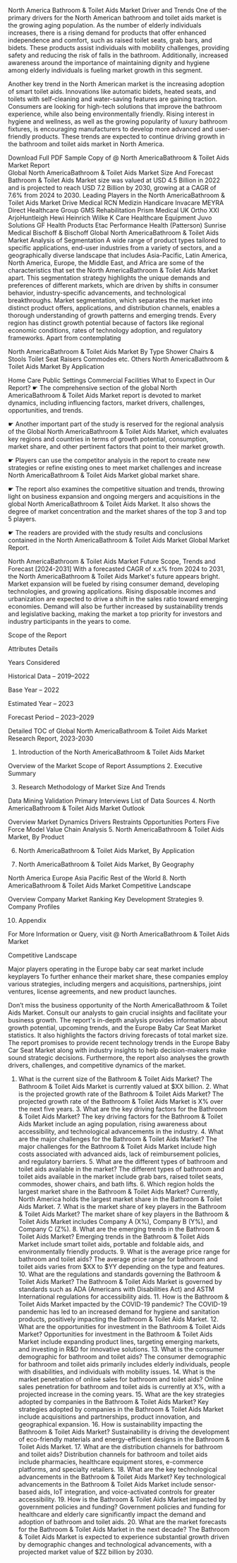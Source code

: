 North America Bathroom & Toilet Aids Market Driver and Trends
One of the primary drivers for the North American bathroom and toilet aids market is the growing aging population. As the number of elderly individuals increases, there is a rising demand for products that offer enhanced independence and comfort, such as raised toilet seats, grab bars, and bidets. These products assist individuals with mobility challenges, providing safety and reducing the risk of falls in the bathroom. Additionally, increased awareness around the importance of maintaining dignity and hygiene among elderly individuals is fueling market growth in this segment.

Another key trend in the North American market is the increasing adoption of smart toilet aids. Innovations like automatic bidets, heated seats, and toilets with self-cleaning and water-saving features are gaining traction. Consumers are looking for high-tech solutions that improve the bathroom experience, while also being environmentally friendly. Rising interest in hygiene and wellness, as well as the growing popularity of luxury bathroom fixtures, is encouraging manufacturers to develop more advanced and user-friendly products. These trends are expected to continue driving growth in the bathroom and toilet aids market in North America.

Download Full PDF Sample Copy of @ North AmericaBathroom & Toilet Aids Market Report  
Global North AmericaBathroom & Toilet Aids Market Size And Forecast
Bathroom & Toilet Aids Market size was valued at USD 4.5 Billion in 2022 and is projected to reach USD 7.2 Billion by 2030, growing at a CAGR of 7.6% from 2024 to 2030.
Leading Players in the North AmericaBathroom & Toilet Aids Market
Drive Medical
RCN Medizin
Handicare
Invacare
MEYRA
Direct Healthcare Group
GMS Rehabilitation
Prism Medical UK
Ortho XXI
ArjoHuntleigh
Hewi Heinrich Wilke
K Care Healthcare Equipment
Juvo Solutions
GF Health Products
Etac
Performance Health (Patterson)
Sunrise Medical
Bischoff & Bischoff
Global North AmericaBathroom & Toilet Aids Market Analysis of Segmentation
A wide range of product types tailored to specific applications, end-user industries from a variety of sectors, and a geographically diverse landscape that includes Asia-Pacific, Latin America, North America, Europe, the Middle East, and Africa are some of the characteristics that set the North AmericaBathroom & Toilet Aids Market apart. This segmentation strategy highlights the unique demands and preferences of different markets, which are driven by shifts in consumer behavior, industry-specific advancements, and technological breakthroughs. Market segmentation, which separates the market into distinct product offers, applications, and distribution channels, enables a thorough understanding of growth patterns and emerging trends. Every region has distinct growth potential because of factors like regional economic conditions, rates of technology adoption, and regulatory frameworks. Apart from contemplating

North AmericaBathroom & Toilet Aids Market By Type
Shower Chairs & Stools
Toilet Seat Raisers
Commodes
etc.
Others
North AmericaBathroom & Toilet Aids Market By Application

Home Care
Public Settings
Commercial Facilities
What to Expect in Our Report?
☛ The comprehensive section of the global North AmericaBathroom & Toilet Aids Market report is devoted to market dynamics, including influencing factors, market drivers, challenges, opportunities, and trends.

☛ Another important part of the study is reserved for the regional analysis of the Global North AmericaBathroom & Toilet Aids Market, which evaluates key regions and countries in terms of growth potential, consumption, market share, and other pertinent factors that point to their market growth.

☛ Players can use the competitor analysis in the report to create new strategies or refine existing ones to meet market challenges and increase North AmericaBathroom & Toilet Aids Market global market share.

☛ The report also examines the competitive situation and trends, throwing light on business expansion and ongoing mergers and acquisitions in the global North AmericaBathroom & Toilet Aids Market. It also shows the degree of market concentration and the market shares of the top 3 and top 5 players.

☛ The readers are provided with the study results and conclusions contained in the North AmericaBathroom & Toilet Aids Market Global Market Report.

North AmericaBathroom & Toilet Aids Market Future Scope, Trends and Forecast [2024-2031]
With a forecasted CAGR of x.x% from 2024 to 2031, the North AmericaBathroom & Toilet Aids Market's future appears bright. Market expansion will be fueled by rising consumer demand, developing technologies, and growing applications. Rising disposable incomes and urbanization are expected to drive a shift in the sales ratio toward emerging economies. Demand will also be further increased by sustainability trends and legislative backing, making the market a top priority for investors and industry participants in the years to come.

Scope of the Report

Attributes Details

Years Considered

Historical Data – 2019–2022

Base Year – 2022

Estimated Year – 2023

Forecast Period – 2023–2029

Detailed TOC of Global North AmericaBathroom & Toilet Aids Market Research Report, 2023-2030
1. Introduction of the North AmericaBathroom & Toilet Aids Market

Overview of the Market
Scope of Report
Assumptions
2. Executive Summary

3. Research Methodology of Market Size And Trends

Data Mining
Validation
Primary Interviews
List of Data Sources
4. North AmericaBathroom & Toilet Aids Market Outlook

Overview
Market Dynamics
Drivers
Restraints
Opportunities
Porters Five Force Model
Value Chain Analysis
5. North AmericaBathroom & Toilet Aids Market, By Product

6. North AmericaBathroom & Toilet Aids Market, By Application

7. North AmericaBathroom & Toilet Aids Market, By Geography

North America
Europe
Asia Pacific
Rest of the World
8. North AmericaBathroom & Toilet Aids Market Competitive Landscape

Overview
Company Market Ranking
Key Development Strategies
9. Company Profiles

10. Appendix

For More Information or Query, visit @ North AmericaBathroom & Toilet Aids Market

Competitive Landscape

Major players operating in the Europe baby car seat market include keyplayers To further enhance their market share, these companies employ various strategies, including mergers and acquisitions, partnerships, joint ventures, license agreements, and new product launches.

Don’t miss the business opportunity of the North AmericaBathroom & Toilet Aids Market. Consult our analysts to gain crucial insights and facilitate your business growth.
The report's in-depth analysis provides information about growth potential, upcoming trends, and the Europe Baby Car Seat Market statistics. It also highlights the factors driving forecasts of total market size. The report promises to provide recent technology trends in the Europe Baby Car Seat Market along with industry insights to help decision-makers make sound strategic decisions. Furthermore, the report also analyses the growth drivers, challenges, and competitive dynamics of the market.

1. What is the current size of the Bathroom & Toilet Aids Market? The Bathroom & Toilet Aids Market is currently valued at $XX billion. 2. What is the projected growth rate of the Bathroom & Toilet Aids Market? The projected growth rate of the Bathroom & Toilet Aids Market is X% over the next five years. 3. What are the key driving factors for the Bathroom & Toilet Aids Market? The key driving factors for the Bathroom & Toilet Aids Market include an aging population, rising awareness about accessibility, and technological advancements in the industry. 4. What are the major challenges for the Bathroom & Toilet Aids Market? The major challenges for the Bathroom & Toilet Aids Market include high costs associated with advanced aids, lack of reimbursement policies, and regulatory barriers. 5. What are the different types of bathroom and toilet aids available in the market? The different types of bathroom and toilet aids available in the market include grab bars, raised toilet seats, commodes, shower chairs, and bath lifts. 6. Which region holds the largest market share in the Bathroom & Toilet Aids Market? Currently, North America holds the largest market share in the Bathroom & Toilet Aids Market. 7. What is the market share of key players in the Bathroom & Toilet Aids Market? The market share of key players in the Bathroom & Toilet Aids Market includes Company A (X%), Company B (Y%), and Company C (Z%). 8. What are the emerging trends in the Bathroom & Toilet Aids Market? Emerging trends in the Bathroom & Toilet Aids Market include smart toilet aids, portable and foldable aids, and environmentally friendly products. 9. What is the average price range for bathroom and toilet aids? The average price range for bathroom and toilet aids varies from $XX to $YY depending on the type and features. 10. What are the regulations and standards governing the Bathroom & Toilet Aids Market? The Bathroom & Toilet Aids Market is governed by standards such as ADA (Americans with Disabilities Act) and ASTM International regulations for accessibility aids. 11. How is the Bathroom & Toilet Aids Market impacted by the COVID-19 pandemic? The COVID-19 pandemic has led to an increased demand for hygiene and sanitation products, positively impacting the Bathroom & Toilet Aids Market. 12. What are the opportunities for investment in the Bathroom & Toilet Aids Market? Opportunities for investment in the Bathroom & Toilet Aids Market include expanding product lines, targeting emerging markets, and investing in R&D for innovative solutions. 13. What is the consumer demographic for bathroom and toilet aids? The consumer demographic for bathroom and toilet aids primarily includes elderly individuals, people with disabilities, and individuals with mobility issues. 14. What is the market penetration of online sales for bathroom and toilet aids? Online sales penetration for bathroom and toilet aids is currently at X%, with a projected increase in the coming years. 15. What are the key strategies adopted by companies in the Bathroom & Toilet Aids Market? Key strategies adopted by companies in the Bathroom & Toilet Aids Market include acquisitions and partnerships, product innovation, and geographical expansion. 16. How is sustainability impacting the Bathroom & Toilet Aids Market? Sustainability is driving the development of eco-friendly materials and energy-efficient designs in the Bathroom & Toilet Aids Market. 17. What are the distribution channels for bathroom and toilet aids? Distribution channels for bathroom and toilet aids include pharmacies, healthcare equipment stores, e-commerce platforms, and specialty retailers. 18. What are the key technological advancements in the Bathroom & Toilet Aids Market? Key technological advancements in the Bathroom & Toilet Aids Market include sensor-based aids, IoT integration, and voice-activated controls for greater accessibility. 19. How is the Bathroom & Toilet Aids Market impacted by government policies and funding? Government policies and funding for healthcare and elderly care significantly impact the demand and adoption of bathroom and toilet aids. 20. What are the market forecasts for the Bathroom & Toilet Aids Market in the next decade? The Bathroom & Toilet Aids Market is expected to experience substantial growth driven by demographic changes and technological advancements, with a projected market value of $ZZ billion by 2030.
